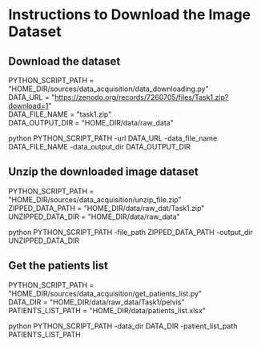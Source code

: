 

# Instructions to Download the Image Dataset
## Download the dataset

PYTHON_SCRIPT_PATH = "HOME_DIR/sources/data_acquisition/data_downloading.py" <br />
DATA_URL = "https://zenodo.org/records/7260705/files/Task1.zip?download=1" <br />
DATA_FILE_NAME = "task1.zip" <br />
DATA_OUTPUT_DIR = "HOME_DIR/data/raw_data"

python PYTHON_SCRIPT_PATH -url DATA_URL -data_file_name DATA_FILE_NAME -data_output_dir DATA_OUTPUT_DIR

## Unzip the downloaded image dataset

PYTHON_SCRIPT_PATH = "HOME_DIR/sources/data_acquisition/unzip_file.zip" <br />
ZIPPED_DATA_PATH = "HOME_DIR/data/raw_dat/Task1.zip" <br />
UNZIPPED_DATA_DIR = "HOME_DIR/data/raw_data"

python PYTHON_SCRIPT_PATH -file_path ZIPPED_DATA_PATH -output_dir UNZIPPED_DATA_DIR

## Get the patients list

PYTHON_SCRIPT_PATH = "HOME_DIR/sources/data_acquisition/get_patients_list.py" <br />
DATA_DIR = "HOME_DIR/data/raw_data/Task1/pelvis" <br />
PATIENTS_LIST_PATH = "HOME_DIR/data/patients_list.xlsx"

python PYTHON_SCRIPT_PATH -data_dir DATA_DIR -patient_list_path PATIENTS_LIST_PATH
